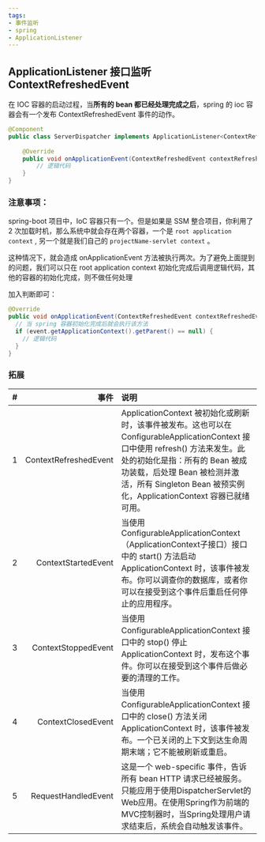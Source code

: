 ```yaml
---
tags: 
- 事件监听 
- spring 
- ApplicationListener
---
```


## ApplicationListener 接口监听 ContextRefreshedEvent

在 IOC 容器的启动过程，当**所有的 bean 都已经处理完成之后**，spring 的 ioc 容器会有一个发布 ContextRefreshedEvent 事件的动作。

```java
@Component
public class ServerDispatcher implements ApplicationListener<ContextRefreshedEvent> {
    
    @Override
    public void onApplicationEvent(ContextRefreshedEvent contextRefreshedEvent) {
        // 逻辑代码
    }
}
```

### 注意事项：

spring-boot 项目中，IoC 容器只有一个。但是如果是 SSM 整合项目，你利用了 2 次加载时机，那么系统中就会存在两个容器，一个是 `root application context` , 另一个就是我们自己的 `projectName-servlet context` 。

这种情况下，就会造成 onApplicationEvent 方法被执行两次。为了避免上面提到的问题，我们可以只在 root application context 初始化完成后调用逻辑代码，其他的容器的初始化完成，则不做任何处理

加入判断即可：

```java
@Override
public void onApplicationEvent(ContextRefreshedEvent contextRefreshedEvent) {
  // 当 spring 容器初始化完成后就会执行该方法
  if (event.getApplicationContext().getParent() == null) { 
    // 逻辑代码
  }
}
```

### 拓展

| # | 事件 | 说明 |
| :-: | -: | :- |
| 1 | ContextRefreshedEvent | ApplicationContext 被初始化或刷新时，该事件被发布。这也可以在 ConfigurableApplicationContext 接口中使用 refresh() 方法来发生。此处的初始化是指：所有的 Bean 被成功装载，后处理 Bean 被检测并激活，所有 Singleton Bean 被预实例化，ApplicationContext 容器已就绪可用。|
| 2 |   ContextStartedEvent | 当使用 ConfigurableApplicationContext （ApplicationContext子接口）接口中的 start() 方法启动 ApplicationContext 时，该事件被发布。你可以调查你的数据库，或者你可以在接受到这个事件后重启任何停止的应用程序。|
| 3 |   ContextStoppedEvent | 当使用 ConfigurableApplicationContext 接口中的 stop() 停止 ApplicationContext 时，发布这个事件。你可以在接受到这个事件后做必要的清理的工作。|
| 4 |    ContextClosedEvent | 当使用 ConfigurableApplicationContext 接口中的 close() 方法关闭 ApplicationContext 时，该事件被发布。一个已关闭的上下文到达生命周期末端；它不能被刷新或重启。
| 5 |   RequestHandledEvent | 这是一个 web-specific 事件，告诉所有 bean HTTP 请求已经被服务。只能应用于使用DispatcherServlet的Web应用。在使用Spring作为前端的MVC控制器时，当Spring处理用户请求结束后，系统会自动触发该事件。|




